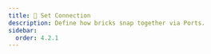 ```yaml
---
title: 🔀 Set Connection
description: Define how bricks snap together via Ports.
sidebar:
  order: 4.2.1
---
```

